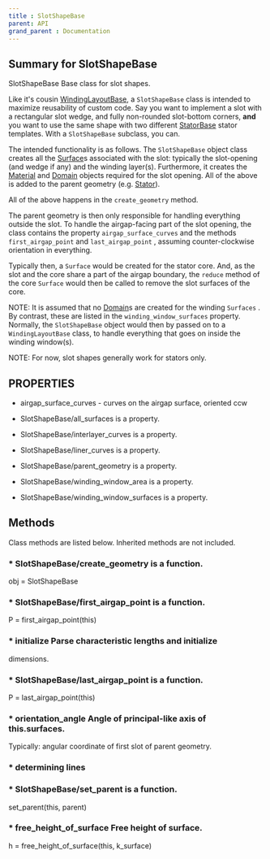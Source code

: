 ```yaml
---
title : SlotShapeBase
parent: API
grand_parent : Documentation
---
```

## Summary for SlotShapeBase
SlotShapeBase Base class for slot shapes.

Like it's cousin [WindingLayoutBase](WindingLayoutBase.html), a `SlotShapeBase`  class is
intended to maximize reusability of custom code. Say you want to
implement a slot with a rectangular slot wedge, and fully non-rounded
slot-bottom corners, **and**  you want to use the same shape with two
different [StatorBase](StatorBase.html) stator templates. With a `SlotShapeBase`
subclass, you can.

The intended functionality is as follows. The `SlotShapeBase`  object
class creates all the [Surface](Surface.html)s associated with the slot: typically
the slot-opening (and wedge if any) and the winding layer(s).
Furthermore, it creates the [Material](Material.html) and [Domain](Domain.html) objects required
for the slot opening. All of the above is added to the parent
geometry (e.g. [Stator](Stator.html)).

All of the above happens in the `create_geometry`  method.

The parent geometry is then only responsible for handling everything
outside the slot. To handle the airgap-facing part of the slot
opening, the class contains the property `airgap_surface_curves`  and
the methods `first_airgap_point`  and `last_airgap_point` , assuming
counter-clockwise orientation in everything.

Typically then, a `Surface`  would be created for the stator core.
And, as the slot and the core share a part of the airgap boundary,
the `reduce`  method of the core `Surface`  would then be called to
remove the slot surfaces of the core.

NOTE: It is assumed that no [Domain](Domain.html)s are created for the winding
`Surfaces` . By contrast, these are listed in the
`winding_window_surfaces`  property. Normally, the `SlotShapeBase`
object would then by passed on to a `WindingLayoutBase`  class, to
handle everything that goes on inside the winding window(s).

NOTE: For now, slot shapes generally work for stators only.
## PROPERTIES
* airgap_surface_curves - curves on the airgap surface, oriented ccw

* SlotShapeBase/all_surfaces is a property.

* SlotShapeBase/interlayer_curves is a property.

* SlotShapeBase/liner_curves is a property.

* SlotShapeBase/parent_geometry is a property.

* SlotShapeBase/winding_window_area is a property.

* SlotShapeBase/winding_window_surfaces is a property.

## Methods
Class methods are listed below. Inherited methods are not included.
### * SlotShapeBase/create_geometry is a function.
obj = SlotShapeBase

### * SlotShapeBase/first_airgap_point is a function.
P = first_airgap_point(this)

### * initialize Parse characteristic lengths and initialize
dimensions.

### * SlotShapeBase/last_airgap_point is a function.
P = last_airgap_point(this)

### * orientation_angle Angle of principal-like axis of this.surfaces.

Typically: angular coordinate of first slot of parent geometry.

### * determining lines

### * SlotShapeBase/set_parent is a function.
set_parent(this, parent)

### * free_height_of_surface Free height of surface.

h = free_height_of_surface(this, k_surface)

